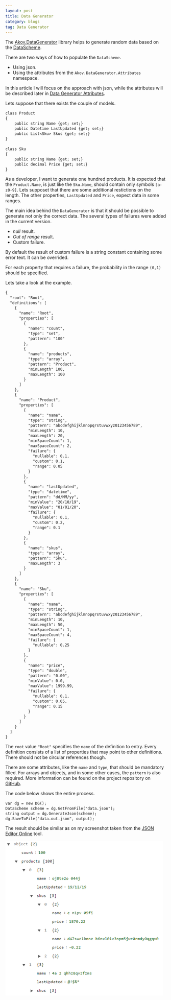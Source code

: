 ```yaml
---
layout: post
title: Data Generator
category: blogs
tag: Data Generator 
---
```


The <a href="https://github.com/akovanev/DataGenerator/">Akov.DataGenerator</a> library helps to generate random data based on the <a href="https://github.com/akovanev/DataGenerator/blob/master/Akov.DataGenerator/Scheme/DataScheme.cs">DataScheme</a>.

There are two ways of how to populate the `DataScheme`. 
* Using json.
* Using the attributes from the `Akov.DataGenerator.Attributes` namespace.

In this article I will focus on the approach with json, while the attributes will be described later in <a href="/blogs/2020/09/07/Data-generator-attributes">Data Generator Attributes</a>. 

Lets suppose that there exists the couple of models.
<pre><code class="language-cs">class Product
{
    public string Name {get; set;}
    public Datetime LastUpdated {get; set;}
    public List&lt;Sku&gt; Skus {get; set;}
}

class Sku
{
    public string Name {get; set;}
    public decimal Price {get; set;}
}</code></pre>

As a developer, I want to generate one hundred products. It is expected that the `Product.Name`, is just like the `Sku.Name`, should contain only symbols `[a-z0-9]`. Lets supposet that there are some additional restictions on the length. The other properties, `LastUpdated` and `Price`, expect data in some ranges.

The main idea behind the <code>DataGenerator</code> is that it should be possible to generate not only the correct data. The several types of failures were added in the current version. 
* *null* result.
* *Out of range* result.
* Custom failure.

By default the result of custom failure is a string constant containing some error text. It can be overrided.

For each property that requires a failure, the probability in the range `(0,1)` should be specified.

Lets take a look at the example.

<pre><code class="language-cs">{
  "root": "Root",
  "definitions": [
    {
      "name": "Root",
      "properties": [
        {
          "name": "count",
          "type": "set",
          "pattern": "100"
        },
        {
          "name": "products",
          "type": "array",
          "pattern": "Product",
          "minLength" 100,
          "maxLength": 100
        }
      ]
    },
    {
      "name": "Product",
      "properties": [
        {
          "name": "name",
          "type": "string",
          "pattern": "abcdefghijklmnopqrstuvwxyz0123456789",
          "minLength": 10,
          "maxLength": 20,
          "minSpaceCount": 1,
          "maxSpaceCount": 2,
          "failure": {
            "nullable": 0.1,
            "custom": 0.1,
            "range": 0.05
          }
        },
        {
          "name": "lastUpdated",
          "type": "datetime",
          "pattern": "dd/MM/yy",
          "minValue": "20/10/19",
          "maxValue": "01/01/20",
          "failure": {
            "nullable": 0.1,
            "custom": 0.2,
            "range": 0.1
          }
        },
        {
          "name": "skus",
          "type": "array",
          "pattern": "Sku",
          "maxLength": 3
        }
      ]
    },
    {
      "name": "Sku",
      "properties": [
        {
          "name": "name",
          "type": "string",
          "pattern": "abcdefghijklmnopqrstuvwxyz0123456789",
          "minLength": 10,
          "maxLength": 50,
          "minSpaceCount": 1,
          "maxSpaceCount": 4,
          "failure": {
            "nullable": 0.25
          }
        },
        {
          "name": "price",
          "type": "double",
          "pattern": "0.00",
          "minValue": 0.0,
          "maxValue": 1999.99,
          "failure": {
            "nullable": 0.1,
            "custom": 0.05,
            "range": 0.15
          }
        }
      ]
    }
  ]
}</code></pre>

The `root` value `"Root"` specifies the `name` of the definition to entry. Every definition consists of a list of properties that may point to other definitions. There should not be circular references though. 

There are some attributes, like the `name` and `type`, that should be mandatory filled. For arrays and objects, and in some other cases, the `pattern` is also required. More information can be found on the project repository on <a href="https://github.com/akovanev/DataGenerator">GitHub</a>.

The code below shows the entire process.
<pre><code class="language-cs">var dg = new DG();
DataScheme scheme = dg.GetFromFile("data.json");
string output = dg.GenerateJson(scheme);
dg.SaveToFile("data.out.json", output);
</code></pre>

The result should be similar as on my screenshot taken from the <a href="https://jsoneditoronline.org/">JSON Editor Online</a> tool.

<img src="/public/datagen.png">